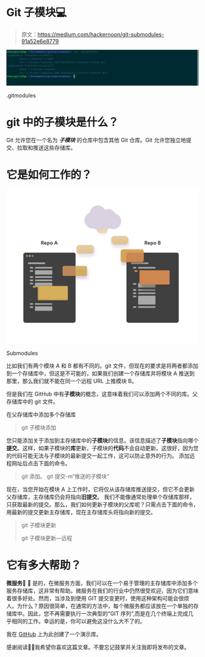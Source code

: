 # Git 子模块💻

> 原文：<https://medium.com/hackernoon/git-submodules-91a52e6e8779>

![](img/c862f9facf681f55a76c97618557c0a3.png)

.gitmodules

# git 中的子模块是什么？

Git 允许您在一个名为 ***子模块*** 的仓库中包含其他 Git 仓库。Git 允许您独立地提交、拉取和推送这些存储库。

# 它是如何工作的？

![](img/fdbc167a2eea3402ce96c4f6fbfe963d.png)

Submodules

比如我们有两个模块 A 和 B 都有不同的。git 文件，但现在的要求是将两者都添加到一个存储库中，但这是不可能的，如果我们创建一个存储库并将模块 A 推送到那里，那么我们就不能在同一个远程 URL 上推模块 B。

但是我们在 GitHub 中有**子模块**的概念，这意味着我们可以添加两个不同的库。父存储库中的 git 文件。

在父存储库中添加多个存储库

> git 子模块添加

您只能添加关于添加到主存储库中的**子模块**的信息。该信息描述了**子模块**指向哪个**提交**。这样，如果子模块的**库**更新，子模块的**代码**不会自动更新。这很好，因为您的代码可能无法与子模块的最新提交一起工作，这可以防止意外的行为。
添加远程网址后点击下面的命令。

> git 添加。
> git 提交-m“推送的子模块”

现在，当您开始在模块 A 上工作时，它将仅从该存储库推送提交，但它不会更新父存储库，主存储库仍会将指向**旧提交**。
我们不能像通常处理单个存储库那样，只获取最新的提交。那么，我们如何更新子模块的父库呢？只需点击下面的命令，用最新的提交更新主存储库，现在主存储库头将指向新的提交。

> git 子模块更新
> 
> git 子模块更新—远程

# 它有多大帮助？

**微服务**💯 🤔
是的，在微服务方面，我们可以在一个易于管理的主存储库中添加多个服务存储库，这非常有帮助。微服务在我们的行业中仍然很受欢迎，因为它们意味着很多好处。然而，当涉及到使用 GIT 提交变更时，使用这种架构可能会很烦人。为什么？原因很简单，在通常的方法中，每个微服务都应该放在一个单独的存储库中。因此，您不再需要执行一次典型的“GIT 序列”,而是在几个终端上完成几乎相同的工作。幸运的是，你可以避免这没什么大不了的。

我在 [GitHub](https://github.com/TheJSGirl/visitor-counter) 上为此创建了一个演示库。

感谢阅读🎉🎊我希望你喜欢这篇文章。不要忘记鼓掌并关注我即将发布的文章。